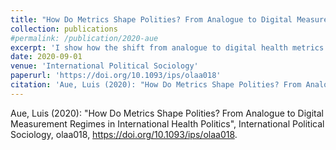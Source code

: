 ```yaml
---
title: "How Do Metrics Shape Polities? From Analogue to Digital Measurement Regimes in International Health Politics"
collection: publications
#permalink: /publication/2020-aue
excerpt: 'I show how the shift from analogue to digital health metrics has changed participation, problematization and modes-of-intervention in global health.'
date: 2020-09-01
venue: 'International Political Sociology'
paperurl: 'https://doi.org/10.1093/ips/olaa018'
citation: 'Aue, Luis (2020): "How Do Metrics Shape Polities? From Analogue to Digital Measurement Regimes in International Health Politics", International Political Sociology, olaa018, https://doi.org/10.1093/ips/olaa018.'
---
```


Aue, Luis (2020): "How Do Metrics Shape Polities? From Analogue to Digital Measurement Regimes in International Health Politics", International Political Sociology, olaa018, https://doi.org/10.1093/ips/olaa018.